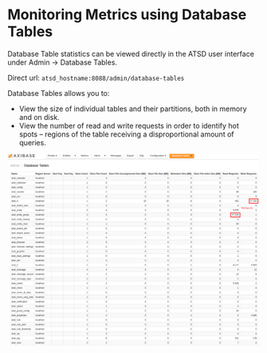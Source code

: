 # Monitoring Metrics using Database Tables

Database Table statistics can be viewed directly in the ATSD user interface under
Admin -\> Database Tables.

Direct url: `atsd_hostname:8088/admin/database-tables`

Database Tables allows you to:

-   View the size of individual tables and their partitions, both in
    memory and on disk.
-   View the number of read and write requests in order to identify hot
    spots – regions of the table receiving a disproportional amount of
    queries.

![](images/atsd_data_tables.png "database_tables_atsd")
